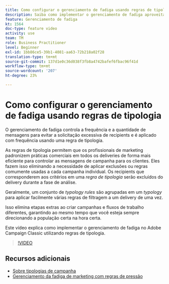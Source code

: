 ```yaml
---
title: Como configurar o gerenciamento de fadiga usando regras de tipologia no Adobe Campaign Classic
description: Saiba como implementar o gerenciamento de fadiga aproveitando regras de tipologia.
feature: Gerenciamento de fadiga
kt: 1564
doc-type: feature video
activity: use
team: TM
role: Business Practitioner
level: Beginner
exl-id: 1bb86ce5-39b1-4081-aa63-72b218a02f28
translation-type: tm+mt
source-git-commit: 137d1e0c36d038f3fb8a4742bafef6fbac96f41d
workflow-type: tm+mt
source-wordcount: '207'
ht-degree: 23%

---
```


# Como configurar o gerenciamento de fadiga usando regras de tipologia

O gerenciamento de fadiga controla a frequência e a quantidade de mensagens para evitar a solicitação excessiva de recipients e é aplicado com frequência usando uma regra de tipologia.

As regras de tipologia permitem que os profissionais de marketing padronizem práticas comerciais em todos os deliveries de forma mais eficiente para controlar as mensagens de campanha para os clientes. Eles fazem isso eliminando a necessidade de aplicar exclusões ou regras comumente usadas a cada campanha individual. Os recipients que corresponderem aos critérios em uma *regra de tipologia* serão excluídos do delivery durante a fase de análise.

Geralmente, um conjunto de *typology rules* são agrupadas em um *typology* para aplicar facilmente várias regras de filtragem a um delivery de uma vez.

Isso elimina etapas extras ao criar campanhas e fluxos de trabalho diferentes, garantindo ao mesmo tempo que você esteja sempre direcionando a população certa na hora certa.

Este vídeo explica como implementar o gerenciamento de fadiga no Adobe Campaign Classic utilizando regras de tipologia.

>[!VIDEO](https://video.tv.adobe.com/v/25090?quality=12)

## Recursos adicionais

* [Sobre tipologias de campanha](https://docs.adobe.com/content/help/en/campaign-classic/using/orchestrating-campaigns/campaign-optimization/about-campaign-typologies.html)
* [Gerenciamento da fadiga de marketing com regras de pressão](https://docs.adobe.com/content/help/en/campaign-classic/using/orchestrating-campaigns/campaign-optimization/pressure-rules.html)
